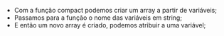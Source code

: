 * Com a função compact podemos criar um array a partir de variáveis;
* Passamos para a função o nome das variáveis em string;
* E então um novo array é criado, podemos atribuir a uma variável;